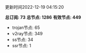 更新时间2022-12-19 04:15:20

**总订阅: 73**
**总节点: 1286**
**有效节点: 449**
- trojan节点: 65
- v2ray节点: 349
- ss节点: 34
- ssr节点: 1
